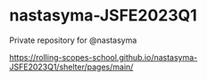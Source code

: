 # nastasyma-JSFE2023Q1
Private repository for @nastasyma  

https://rolling-scopes-school.github.io/nastasyma-JSFE2023Q1/shelter/pages/main/
